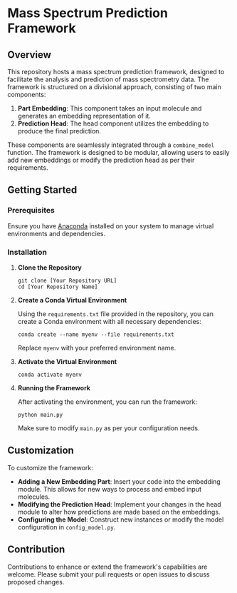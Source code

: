 
# Mass Spectrum Prediction Framework

## Overview

This repository hosts a mass spectrum prediction framework, designed to facilitate the analysis and prediction of mass spectrometry data. The framework is structured on a divisional approach, consisting of two main components:

1. **Part Embedding**: This component takes an input molecule and generates an embedding representation of it.
2. **Prediction Head**: The head component utilizes the embedding to produce the final prediction.

These components are seamlessly integrated through a `combine_model` function. The framework is designed to be modular, allowing users to easily add new embeddings or modify the prediction head as per their requirements.

## Getting Started

### Prerequisites

Ensure you have [Anaconda](https://www.anaconda.com/products/individual) installed on your system to manage virtual environments and dependencies.

### Installation

1. **Clone the Repository**

   ```
   git clone [Your Repository URL]
   cd [Your Repository Name]
   ```

2. **Create a Conda Virtual Environment**

   Using the `requirements.txt` file provided in the repository, you can create a Conda environment with all necessary dependencies:

   ```
   conda create --name myenv --file requirements.txt
   ```

   Replace `myenv` with your preferred environment name.

3. **Activate the Virtual Environment**

   ```
   conda activate myenv
   ```

4. **Running the Framework**

   After activating the environment, you can run the framework:

   ```
   python main.py
   ```

   Make sure to modify `main.py` as per your configuration needs.

## Customization

To customize the framework:

- **Adding a New Embedding Part**: Insert your code into the embedding module. This allows for new ways to process and embed input molecules.
- **Modifying the Prediction Head**: Implement your changes in the head module to alter how predictions are made based on the embeddings.
- **Configuring the Model**: Construct new instances or modify the model configuration in `config_model.py`.

## Contribution

Contributions to enhance or extend the framework's capabilities are welcome. Please submit your pull requests or open issues to discuss proposed changes.
